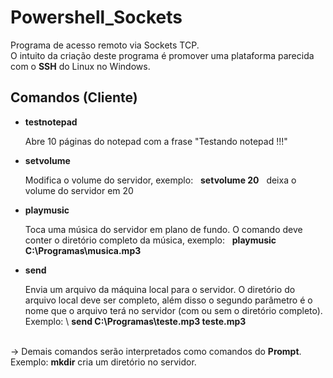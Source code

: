 # Powershell_Sockets

Programa de acesso remoto via Sockets TCP.
<br />
O intuito da criação deste programa é promover uma plataforma parecida com o __SSH__ do Linux no Windows.
<br />

## Comandos (Cliente)

- __testnotepad__
  <p> Abre 10 páginas do notepad com a frase "Testando notepad !!!" </p>

- __setvolume__
  <p> Modifica o volume do servidor, exemplo: &nbsp; <b>setvolume 20</b> &nbsp; deixa o volume do servidor em 20 </p>

- __playmusic__
  <p> Toca uma música do servidor em plano de fundo. O comando deve conter o diretório completo da música, exemplo: &nbsp; <b>playmusic C:\Programas\musica.mp3</b>
  
- __send__
  <p> Envia um arquivo da máquina local para o servidor. O diretório do arquivo local deve ser completo, além disso o segundo parâmetro é o nome que o arquivo terá no servidor (com ou sem o diretório completo). Exemplo: \ <b>send C:\Programas\teste.mp3 teste.mp3</b>

<br />
&rarr; Demais comandos serão interpretados como comandos do <b>Prompt</b>. Exemplo: <b>mkdir</b> cria um diretório no servidor.
